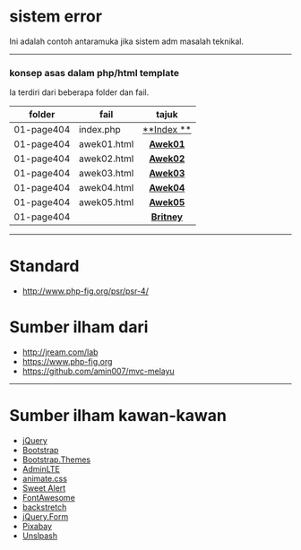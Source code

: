 # sistem error
Ini adalah contoh antaramuka jika sistem adm masalah teknikal.

___
### konsep asas dalam php/html template
Ia terdiri dari beberapa folder dan fail.

folder     | fail         | tajuk
---------- | -------------| :----------:
01-page404 | index.php    | [**Index **](./01-page404/index.php)
01-page404 | awek01.html  | [**Awek01**](./01-page404/awek01.html)
01-page404 | awek02.html  | [**Awek02**](./01-page404/awek02.html)
01-page404 | awek03.html  | [**Awek03**](./01-page404/awek03.html)
01-page404 | awek04.html  | [**Awek04**](./01-page404/awek04.html)
01-page404 | awek05.html  | [**Awek05**](./01-page404/awek05.html)
01-page404 |              | [**Britney**](./01-page404/britney-spear01.html)

___
# Standard
* http://www.php-fig.org/psr/psr-4/

# Sumber ilham dari
* http://jream.com/lab
* https://www.php-fig.org
* https://github.com/amin007/mvc-melayu

___
# Sumber ilham kawan-kawan
* [jQuery](http://jquery.com)
* [Bootstrap](http://getbootstrap.com)
* [Bootstrap.Themes](http://bootstrap.themes.guide)
* [AdminLTE](https://adminlte.io/themes/AdminLTE)
* [animate.css](https://daneden.github.io/animate.css)
* [Sweet Alert](http://t4t5.github.io/sweetalert)
* [FontAwesome](http://fortawesome.github.io/Font-Awesome)
* [backstretch](http://srobbin.com/jquery-plugins/backstretch)
* [jQuery.Form](http://malsup.com/jquery/form)
* [Pixabay](https://pixabay.com)
* [Unslpash](https://unsplash.com)
